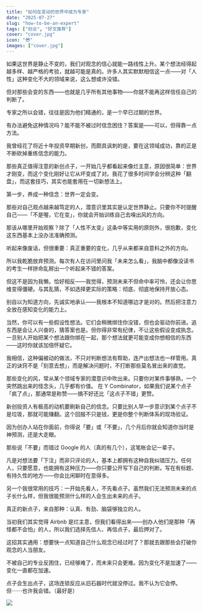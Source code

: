```yaml
---
title: "如何在变动的世界中成为专家"
date: "2025-07-27"
slug: "how-to-be-an-expert"
tags: ["创业", "好文推荐"]
cover: "cover.jpg"
icon: "😎"
images: ["cover.jpg"]
---
```

如果这世界是静止不变的，我们对观念的信心就能一路线性上升。某个想法经得起越多样、越严格的考验，就越可能是真的。许多人其实默默相信这一点——对「人性」这种变化不大的领域来说，这么想或许没错。



但对那些会变的东西——也就是几乎所有其他事物——你就不能再这样信任自己的判断了。



专家之所以会错，往往是因为他们精通的，是一个早已过期的世界。



有办法避免这种情况吗？能不能不被过时信念困住？答案是——可以，但得靠一点方法。



我曾经花了将近十年投资早期新创，而颇具讽刺的是，要在这领域成功，靠的正是不断砍掉重练信念的能力。



那些真正值得注意的新创点子，一开始几乎都看起来像烂主意，原因很简单：世界才刚变，而这个变化刚好让它从坏变成了对。我花了很多时间学会分辨这种「翻盘」，而这套技巧，其实也能套用在一切新想法上。



第一步，养成一种信念：世界一定会变。



那些对自己观点越来越笃定的人，潜意识里其实是认定世界静止。只要你不时提醒自己——「不是喔，它在变」，你就会开始训练自己去嗅出风的方向。



那该从哪里开始观察？除了「人性不太变」这条中等实用的原则外，很抱歉，变化这东西基本上没办法准确预测。



听起来像废话，但很重要：真正重要的变化，几乎从来都来自意料之外的方向。



所以我乾脆放弃预测。每次有人在访问里问我「未来怎么看」，我脑中都像没读书的考生一样拼命乱掰出一个听起来不错的答案。



但这不是因为我懒。恰好相反——我觉得，预测未来不但命中率可怜，还会让你思维变得僵硬。与其乱猜，不如选择更实际的策略：彻底、彻底地保持开放心态。



别自以为知道方向，先诚实地承认——我根本不知道哪边才是对的。然后把注意力全放在感知变化的能力上。



当然，你可以有一些假设性想法。它们会稍微绑住你没错，但也会驱动你前进。追东西是会让人兴奋的，猜答案也是。但你得非常有纪律，不让这些假设变成执念。
一旦别人开始把某个想法跟你绑在一起，那个想法就更可能变成你想相信的东西——这时你就该加倍怀疑它。



我相信，这种偏被动的做法，不只对判断想法有帮助，连产出想法也一样管用。真正的诀窍不是「刻意去想」，而是解决问题时，不打断那些莫名冒出来的直觉。



那些变化的风，常从某个领域专家的潜意识中吹出来。只要你对某件事够熟，一个突然跳出来的怪念头，几乎都有价值。
在 Y Combinator，如果我们说某个点子「疯了点」，那通常是称赞——搞不好还比「这点子不错」更赞。



新创投资人有极高的动机要刷新自己的信念。只要比别人早一步意识到某个点子不是垃圾，那就可能赚翻。这个回报不只是钱，更是你整个判断体系的现场验证。



因为创办人站在你面前，你得说「要」或「不要」，几个月后你就会知道你当时是神预测，还是大走眼。



那些说「不要」而错过 Google 的人（真的有几个），这笔帐会记一辈子。



凡是对想法要「下注」而非只评论的人，基本上都拥有这种自我纠错压力。任何人，只要愿意，也能拥有这种压力——你只要公开写下自己的判断。写在有标题、有持久性的地方——你会比闲聊时在意得多。



另一个我很常用的技巧：一开始先看人，不先看点子。虽然我们无法预测未来的点子长什么样，但我很能预测什么样的人会生出未来的点子。



真正的新点子，来自那种：认真、有劲、脑袋够独立的人。



当初我们其实觉得 Airbnb 是烂主意，但我们看得出来——创办人他们是那种「再怪都不会怕」的人，所以我们选择先信人、再信点子，最后押对了。



这招其实通用：想要快一点知道自己什么观念已经过时了？那就去跟那些会打破你观念的人当朋友。



不被自己的专业反困住，已经够难了，而未来只会更难。因为变化不是加速了——变化一直都在加速。



点子会生出点子，这场连锁反应从旧石器时代就没停过。我不认为它会停。
但⋯⋯也许我会错。（最好是）




![](https://prod-files-secure.s3.us-west-2.amazonaws.com/112d0858-5090-4d34-a606-b75eb8d65fd2/46476355-9cf3-4e99-9b7a-3531bc426380/1000202064.png?X-Amz-Algorithm=AWS4-HMAC-SHA256&X-Amz-Content-Sha256=UNSIGNED-PAYLOAD&X-Amz-Credential=ASIAZI2LB4667Y2I73B2%2F20250809%2Fus-west-2%2Fs3%2Faws4_request&X-Amz-Date=20250809T194313Z&X-Amz-Expires=3600&X-Amz-Security-Token=IQoJb3JpZ2luX2VjEIv%2F%2F%2F%2F%2F%2F%2F%2F%2F%2FwEaCXVzLXdlc3QtMiJIMEYCIQDfya44ZjCRCNxAH4Q7bVaeItUciHe4lMn17y8ZsIWwgwIhAMg%2BaWeUD%2B5TH%2FNKjVpTbiR5z%2Fgs91pWlD5w5Vz%2Bo4w0KogECMT%2F%2F%2F%2F%2F%2F%2F%2F%2F%2FwEQABoMNjM3NDIzMTgzODA1IgzSazDp7ATHb9OuMPUq3APdMa1BF3Keaze8BRKaoBZBn7lSHGHbcF6H254lmlwmLoYSPA%2FHgCWSbCl44vjt9sPxT8mdEj3YR0KKAtnk%2BUMZuFwvhC9ZzzJ%2BGOwU3%2FUbNpWMjPTPh6eAqOaDiqFF9oUq4x8QFKITYKGYRaePY5Et%2B9JXwHBvbiKDCOlGtrdx5%2FLm38q3XCLedm4fQb9EgbK9lxPgEfasKSbTWu%2FhlAC3CCS2Y2tjzOQcvMfAXvjs02omCCUgw5hADTSk0M2nFMwGJok1UlDhZCpsy1J8%2FTQzrnzkl%2BCUHXAR6t%2BjeAD6Ga1cofj84d%2F3UJRm51FdV6e0zbw2gFVDKdAMMk2%2BwYy1tngHWNi4v4lO%2BjNw2F0LbcHP0hibn7u6QW8orskIJ9qQ85Lg8FPNX5ZXL2fa8QMUYJ3IFu7eoFhyKd2ndq48N%2FK6G5mktRwI1s61Op66E2kJVHWyY%2B8gBvxizvJuebodwTVpdD%2FRG80XHbUDHCzH89IFN%2FKw62dR5iMh0ULhF8qEKNXG0%2F1nK6oyaSftuSIahaY16JfgQ8m751pB2ZFuCSx7lIBShf9%2BVLm6MhL%2Bs1i60%2FF8t5wgdKmYbOyUV2gaD%2FxjggrRgfcGJmCzzUmmA9bvesdZTe8rShzZxjD5qN7EBjqkAUVF4xviK9HHgtZ7JgF5M8jAIx%2FMOEUlWOSWad15ZDkEMnN7uV4ZwgEoLK%2Bt3KtiTAMsBvbfKjQvYMtsvWGMOnITxlU%2F%2BnosKXRdhya9J2nLb0fy80LZ7gMC4XOdm7xkkQXwbFZ7UvQaogPtCaRyAEGZBx3HdoBJWDTtxlwyUuTavdkS602m9WoFBb775yFoNQffFdfbnPwPzNIPB0bQ2HMh7g%2Fz&X-Amz-Signature=b15287b31b7903503bf01576f7bb373b8c8d348fb8626e1973b0c0d093285d73&X-Amz-SignedHeaders=host&x-amz-checksum-mode=ENABLED&x-id=GetObject)


